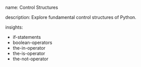 name: Control Structures

description: Explore fundamental control structures of Python.

insights:
  - if-statements
  - boolean-operators
  - the-in-operator
  - the-is-operator
  - the-not-operator
